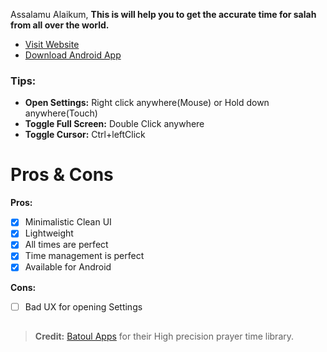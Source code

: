 Assalamu Alaikum,
**This is will help you to get the accurate time for salah from all over the world.**
- [Visit Website](https://namaj.vercel.app)
- [Download Android App](https://github.com/NazmusSayad/prayer-time/raw/master/app-release.apk)

### Tips:
- **Open Settings:** Right click anywhere(Mouse) or Hold down anywhere(Touch)
- **Toggle Full Screen:** Double Click anywhere
- **Toggle Cursor:** Ctrl+leftClick

# Pros & Cons
**Pros:**
- [x] Minimalistic Clean UI
- [x] Lightweight
- [x] All times are perfect
- [x] Time management is perfect
- [x] Available for Android

**Cons:**
- [ ] Bad UX for opening Settings

## 
> **Credit:** [Batoul Apps](https://github.com/batoulapps/Adhan) for their High precision prayer time library.